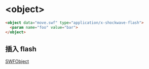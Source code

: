 # \<object>

```html
<object data="move.swf" type="application/x-shockwave-flash">
  <param name="foo" value="bar">
</object>
```

## 插入 flash

[SWFObject](https://github.com/swfobject/swfobject)
